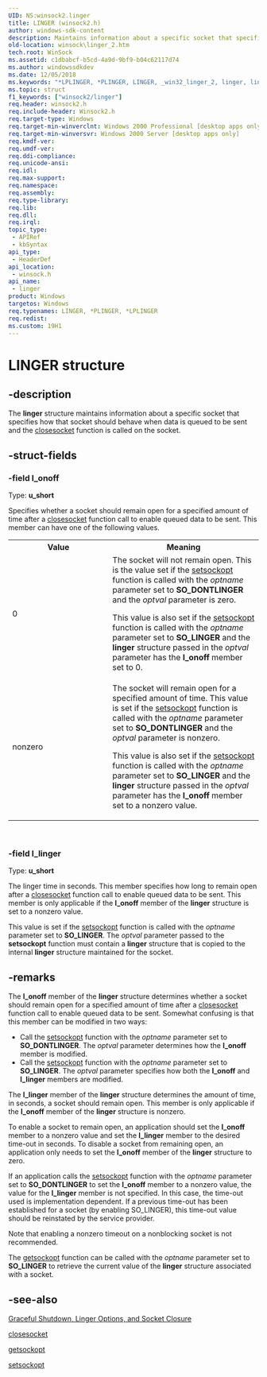 ```yaml
---
UID: NS:winsock2.linger
title: LINGER (winsock2.h)
author: windows-sdk-content
description: Maintains information about a specific socket that specifies how that socket should behave when data is queued to be sent and the closesocket function is called on the socket.
old-location: winsock\linger_2.htm
tech.root: WinSock
ms.assetid: c1dbabcf-b5cd-4a9d-9bf9-b04c62117d74
ms.author: windowssdkdev
ms.date: 12/05/2018
ms.keywords: "*LPLINGER, *PLINGER, LINGER, _win32_linger_2, linger, linger structure [Winsock], winsock.linger_2, winsock/linger"
ms.topic: struct
f1_keywords: ["winsock2/linger"]
req.header: winsock2.h
req.include-header: Winsock2.h
req.target-type: Windows
req.target-min-winverclnt: Windows 2000 Professional [desktop apps only]
req.target-min-winversvr: Windows 2000 Server [desktop apps only]
req.kmdf-ver: 
req.umdf-ver: 
req.ddi-compliance: 
req.unicode-ansi: 
req.idl: 
req.max-support: 
req.namespace: 
req.assembly: 
req.type-library: 
req.lib: 
req.dll: 
req.irql: 
topic_type:
 - APIRef
 - kbSyntax
api_type:
 - HeaderDef
api_location:
 - winsock.h
api_name:
 - linger
product: Windows
targetos: Windows
req.typenames: LINGER, *PLINGER, *LPLINGER
req.redist: 
ms.custom: 19H1
---
```


# LINGER structure


## -description


The 
<b>linger</b> structure maintains information about a specific socket that specifies how that socket should behave when data is queued to be sent and the 
<a href="https://docs.microsoft.com/windows/desktop/api/winsock/nf-winsock-closesocket">closesocket</a> function is called on the socket.


## -struct-fields




### -field l_onoff

Type: <b>u_short</b>

Specifies whether a socket should remain open for a specified amount of time after a 
<a href="https://docs.microsoft.com/windows/desktop/api/winsock/nf-winsock-closesocket">closesocket</a> function call to enable queued data to be sent. This member can have one of the following values.

<table>
<tr>
<th>Value</th>
<th>Meaning</th>
</tr>
<tr>
<td width="40%">
<dl>
<dt>0</dt>
</dl>
</td>
<td width="60%">
The socket will not remain open. This is the value set if the <a href="https://docs.microsoft.com/windows/desktop/api/winsock/nf-winsock-setsockopt">setsockopt</a> function is called with the <i>optname</i> parameter set to <b>SO_DONTLINGER</b> and the <i>optval</i> parameter is zero. 

This value is also set if the <a href="https://docs.microsoft.com/windows/desktop/api/winsock/nf-winsock-setsockopt">setsockopt</a> function is called with the <i>optname</i> parameter set to <b>SO_LINGER</b> and the <b>linger</b> structure passed in the <i>optval</i> parameter has the <b>l_onoff</b> member set to 0. 

</td>
</tr>
<tr>
<td width="40%">
<dl>
<dt>nonzero</dt>
</dl>
</td>
<td width="60%">
The socket will remain open for a specified amount of time. This value is set if the <a href="https://docs.microsoft.com/windows/desktop/api/winsock/nf-winsock-setsockopt">setsockopt</a> function is called with the <i>optname</i> parameter set to <b>SO_DONTLINGER</b> and the <i>optval</i> parameter is nonzero.

This value is also set if the <a href="https://docs.microsoft.com/windows/desktop/api/winsock/nf-winsock-setsockopt">setsockopt</a> function is called with the <i>optname</i> parameter set to <b>SO_LINGER</b> and the <b>linger</b> structure passed in the <i>optval</i> parameter has the <b>l_onoff</b> member set to a nonzero value. 

</td>
</tr>
</table>
 


### -field l_linger

Type: <b>u_short</b>

The linger time in seconds. This member specifies how long to remain open after a 
<a href="https://docs.microsoft.com/windows/desktop/api/winsock/nf-winsock-closesocket">closesocket</a> function call to enable queued data to be sent.  This member is only applicable if the <b>l_onoff</b> member of the <b>linger</b> structure is set to a nonzero value.

This value is set if the <a href="https://docs.microsoft.com/windows/desktop/api/winsock/nf-winsock-setsockopt">setsockopt</a> function is called with the <i>optname</i> parameter set to <b>SO_LINGER</b>. The <i>optval</i> parameter passed to the <b>setsockopt</b> function must contain a <b>linger</b> structure that is copied to the internal <b>linger</b> structure maintained for the socket. 


## -remarks



The <b>l_onoff</b> member of the <b>linger</b> structure determines whether a socket should remain open for a specified amount of time after a 
<a href="https://docs.microsoft.com/windows/desktop/api/winsock/nf-winsock-closesocket">closesocket</a> function call to enable queued data to be sent. Somewhat confusing is that this member can be modified in two ways: <ul>
<li>Call the <a href="https://docs.microsoft.com/windows/desktop/api/winsock/nf-winsock-setsockopt">setsockopt</a> function with the <i>optname</i> parameter set to <b>SO_DONTLINGER</b>. The <i>optval</i> parameter determines how the <b>l_onoff</b> member is modified. </li>
<li>Call the <a href="https://docs.microsoft.com/windows/desktop/api/winsock/nf-winsock-setsockopt">setsockopt</a> function with the <i>optname</i> parameter set to <b>SO_LINGER</b>. The <i>optval</i> parameter specifies how both the <b>l_onoff</b> and <b>l_linger</b> members are modified. </li>
</ul>


The <b>l_linger</b> member of the <b>linger</b> structure determines the amount of time, in seconds, a socket should remain open. This member is only applicable if the <b>l_onoff</b> member of the <b>linger</b> structure is nonzero.

To enable a socket to remain open, an application should set the <b>l_onoff</b> member to a nonzero value and set the <b>l_linger</b> member  to the desired time-out in seconds. To disable a socket from remaining open, an application only needs to set the  <b>l_onoff</b> member of the <b>linger</b> structure to zero.

 If an application calls the <a href="https://docs.microsoft.com/windows/desktop/api/winsock/nf-winsock-setsockopt">setsockopt</a> function with the <i>optname</i> parameter set to <b>SO_DONTLINGER</b> to set the <b>l_onoff</b> member to a nonzero value, the value for the <b>l_linger</b> member is not specified. In this case, the time-out used is implementation dependent. If a previous time-out has been established for a socket (by enabling SO_LINGER), this time-out value should be reinstated by the service provider.

Note that enabling a nonzero timeout on a nonblocking socket is not recommended.

The <a href="https://docs.microsoft.com/windows/desktop/api/winsock/nf-winsock-getsockopt">getsockopt</a> function can be called with the <i>optname</i> parameter set to <b>SO_LINGER</b> to retrieve the current value of the <b>linger</b> structure associated with a socket.




## -see-also




<a href="https://docs.microsoft.com/windows/desktop/WinSock/graceful-shutdown-linger-options-and-socket-closure-2">Graceful Shutdown, Linger Options, and Socket Closure</a>



<a href="https://docs.microsoft.com/windows/desktop/api/winsock/nf-winsock-closesocket">closesocket</a>



<a href="https://docs.microsoft.com/windows/desktop/api/winsock/nf-winsock-getsockopt">getsockopt</a>



<a href="https://docs.microsoft.com/windows/desktop/api/winsock/nf-winsock-setsockopt">setsockopt</a>
 

 


